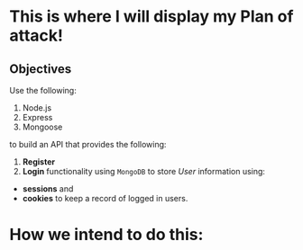 # This is where I will display my Plan of attack!




## Objectives
Use the following:
1. Node.js
1. Express
1. Mongoose



 to build an API that provides the following: 
 1. **Register** 
 1. **Login** 
 functionality using `MongoDB` to store _User_ information using: 
 * **sessions** 
and 
 * **cookies** 
 to keep a record of logged in users.







# How we intend to do this:
